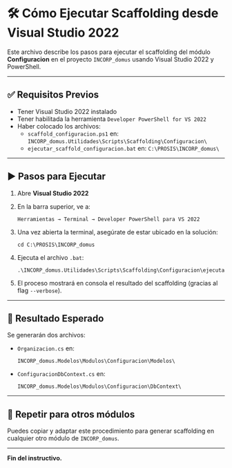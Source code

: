 # 🛠️ Cómo Ejecutar Scaffolding desde Visual Studio 2022

Este archivo describe los pasos para ejecutar el scaffolding del módulo **Configuracion** en el proyecto `INCORP_domus` usando Visual Studio 2022 y PowerShell.

---

## ✅ Requisitos Previos

- Tener Visual Studio 2022 instalado
- Tener habilitada la herramienta `Developer PowerShell for VS 2022`
- Haber colocado los archivos:
  - `scaffold_configuracion.ps1` en: `INCORP_domus.Utilidades\Scripts\Scaffolding\Configuracion\`
  - `ejecutar_scaffold_configuracion.bat` en: `C:\PROSIS\INCORP_domus\`

---

## ▶️ Pasos para Ejecutar

1. Abre **Visual Studio 2022**

2. En la barra superior, ve a:
   ```
   Herramientas → Terminal → Developer PowerShell para VS 2022
   ```

3. Una vez abierta la terminal, asegúrate de estar ubicado en la solución:

   ``` si estás en otra ruta, ingresa este comando
   cd C:\PROSIS\INCORP_domus
   ```

4. Ejecuta el archivo `.bat`:

   ```   
   .\INCORP_domus.Utilidades\Scripts\Scaffolding\Configuracion\ejecutar_scaffold_configuracion.bat 
   ```

5. El proceso mostrará en consola el resultado del scaffolding (gracias al flag `--verbose`).

---

## 📄 Resultado Esperado

Se generarán dos archivos:

- `Organizacion.cs` en:
  ```
  INCORP_domus.Modelos\Modulos\Configuracion\Modelos\
  ```

- `ConfiguracionDbContext.cs` en:
  ```
  INCORP_domus.Modelos\Modulos\Configuracion\DbContext\
  ```

---

## 🔁 Repetir para otros módulos

Puedes copiar y adaptar este procedimiento para generar scaffolding en cualquier otro módulo de `INCORP_domus`.

---

**Fin del instructivo.**